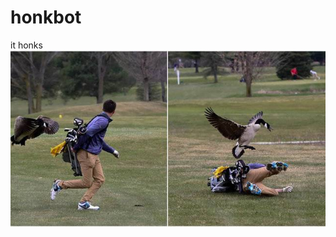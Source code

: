 # honkbot
it honks
![honk](https://raw.githubusercontent.com/noahkin/honkbot/master/important_files/goose_attack.jpg)